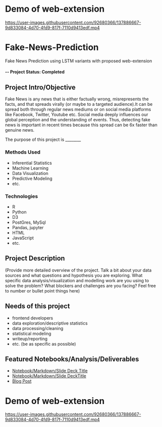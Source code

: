 # Demo of web-extension

https://user-images.githubusercontent.com/92680366/137886667-9d833084-4d70-4fd9-817f-7110d9413edf.mp4

# Fake-News-Prediction
Fake News Prediction using LSTM variants with proposed web-extension

#### -- Project Status: Completed

## Project Intro/Objective
Fake News is any news that is either factually wrong, misrepresents the facts, and that spreads virally (or maybe to a targeted audience).It can be spread both through regular news mediums or on social media platforms like Facebook, Twitter, Youtube etc. Social media deeply influences our global perception and the understanding of events. Thus, detecting fake news is important in recent times because this spread can be 6x faster than genuine news.

The purpose of this project is ________

### Methods Used
* Inferential Statistics
* Machine Learning
* Data Visualization
* Predictive Modeling
* etc.

### Technologies
* R 
* Python
* D3
* PostGres, MySql
* Pandas, jupyter
* HTML
* JavaScript
* etc. 

## Project Description
(Provide more detailed overview of the project.  Talk a bit about your data sources and what questions and hypothesis you are exploring. What specific data analysis/visualization and modelling work are you using to solve the problem? What blockers and challenges are you facing?  Feel free to number or bullet point things here)

## Needs of this project

- frontend developers
- data exploration/descriptive statistics
- data processing/cleaning
- statistical modeling
- writeup/reporting
- etc. (be as specific as possible)

## Featured Notebooks/Analysis/Deliverables
* [Notebook/Markdown/Slide Deck Title](link)
* [Notebook/Markdown/Slide DeckTitle](link)
* [Blog Post](link)

# Demo of web-extension

https://user-images.githubusercontent.com/92680366/137886667-9d833084-4d70-4fd9-817f-7110d9413edf.mp4
